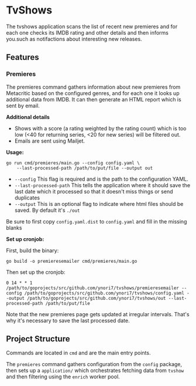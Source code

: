 # TvShows
The tvshows application scans the list of recent new premieres and for each one 
checks its IMDB rating and other details and then informs you.such as notifactions 
about interesting new releases.

## Features

### Premieres
The premieres command gathers information about new premieres from Metacritic based on
the configured genres, and for each one it looks up additional data from IMDB. It can then generate 
 an HTML report which is sent by email. 

**Additional details**
- Shows with a score (a rating weighted by the rating count) which is too low (<40 for 
   returning series, <20 for new series) will be filtered out.
-  Emails are sent using Mailjet.
 

**Usage:**

```
go run cmd/premieres/main.go --config config.yaml \
    --last-processed-path /path/to/put/file --output out
```

- `--config` This flag is required and is the path to the configuration YAML.
- `--last-processed-path` This tells the application where it should save the last date
which it processed so that it doesn't miss things or send duplicates
- `--output` This is an optional flag to indicate where html files should be saved. 
By default it's `./out`

Be sure to first copy `config.yaml.dist` to `config.yaml` and fill in the missing blanks

**Set up cronjob:**

First, build the binary:
```
go build -o premieresemailer cmd/premieres/main.go
```

Then set up the cronjob:
```
0 14 * * 1 /path/to/goprojects/src/github.com/ynori7/tvshows/premieresemailer --config /path/to/goprojects/src/github.com/ynori7/tvshows/config.yaml --output /path/to/goprojects/src/github.com/ynori7/tvshows/out --last-processed-path /path/to/put/file
```

Note that the new premieres page gets updated at irregular intervals. That's why it's necessary
to save the last processed date. 

## Project Structure

Commands are located in `cmd` and are the main entry points.

The `premieres` command gathers configuration from the `config` package, then sets up
a `application/` which orchestrates fetching data from `tvshow` and then filtering 
using the `enrich` worker pool.
